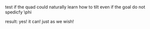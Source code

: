test if the quad could naturally learn how to tilt even if the goal do not spedicfy \phi

result: yes! it can! just as we wish!